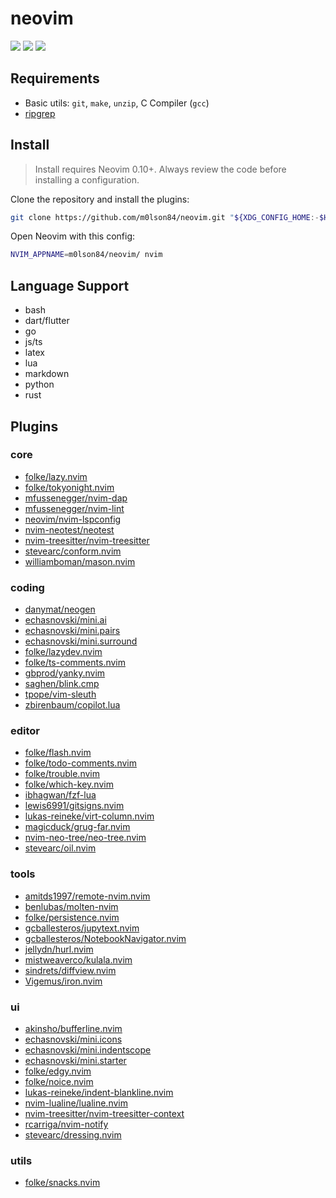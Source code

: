 # neovim

<a href="https://dotfyle.com/m0lson84/neovim"><img src="https://dotfyle.com/m0lson84/neovim/badges/plugins?style=for-the-badge" /></a>
<a href="https://dotfyle.com/m0lson84/neovim"><img src="https://dotfyle.com/m0lson84/neovim/badges/leaderkey?style=for-the-badge" /></a>
<a href="https://dotfyle.com/m0lson84/neovim"><img src="https://dotfyle.com/m0lson84/neovim/badges/plugin-manager?style=for-the-badge" /></a>

## Requirements

- Basic utils: `git`, `make`, `unzip`, C Compiler (`gcc`)
- [ripgrep](https://github.com/BurntSushi/ripgrep#installation)

## Install

> Install requires Neovim 0.10+. Always review the code before installing a configuration.

Clone the repository and install the plugins:

```sh
git clone https://github.com/m0lson84/neovim.git "${XDG_CONFIG_HOME:-$HOME/.config}"/nvim
```

Open Neovim with this config:

```sh
NVIM_APPNAME=m0lson84/neovim/ nvim
```

## Language Support

- bash
- dart/flutter
- go
- js/ts
- latex
- lua
- markdown
- python
- rust

## Plugins

### core

- [folke/lazy.nvim](https://dotfyle.com/plugins/folke/lazy.nvim)
- [folke/tokyonight.nvim](https://dotfyle.com/plugins/folke/tokyonight.nvim)
- [mfussenegger/nvim-dap](https://dotfyle.com/plugins/mfussenegger/nvim-dap)
- [mfussenegger/nvim-lint](https://dotfyle.com/plugins/mfussenegger/nvim-lint)
- [neovim/nvim-lspconfig](https://dotfyle.com/plugins/neovim/nvim-lspconfig)
- [nvim-neotest/neotest](https://dotfyle.com/plugins/nvim-neotest/neotest)
- [nvim-treesitter/nvim-treesitter](https://dotfyle.com/plugins/nvim-treesitter/nvim-treesitter)
- [stevearc/conform.nvim](https://dotfyle.com/plugins/stevearc/conform.nvim)
- [williamboman/mason.nvim](https://dotfyle.com/plugins/williamboman/mason.nvim)

### coding

- [danymat/neogen](https://dotfyle.com/plugins/danymat/neogen)
- [echasnovski/mini.ai](https://dotfyle.com/plugins/echasnovski/mini.ai)
- [echasnovski/mini.pairs](https://dotfyle.com/plugins/echasnovski/mini.pairs)
- [echasnovski/mini.surround](https://dotfyle.com/plugins/echasnovski/mini.surround)
- [folke/lazydev.nvim](https://dotfyle.com/plugins/folke/lazydev.nvim)
- [folke/ts-comments.nvim](https://dotfyle.com/plugins/folke/ts-comments.nvim)
- [gbprod/yanky.nvim](https://dotfyle.com/plugins/gbprod/yanky.nvim)
- [saghen/blink.cmp](https://dotfyle.com/plugins/Saghen/blink.cmp)
- [tpope/vim-sleuth](https://github.com/tpope/vim-sleuth)
- [zbirenbaum/copilot.lua](https://dotfyle.com/plugins/zbirenbaum/copilot.lua)

### editor

- [folke/flash.nvim](https://dotfyle.com/plugins/folke/flash.nvim)
- [folke/todo-comments.nvim](https://dotfyle.com/plugins/folke/todo-comments.nvim)
- [folke/trouble.nvim](https://dotfyle.com/plugins/folke/trouble.nvim)
- [folke/which-key.nvim](https://dotfyle.com/plugins/folke/which-key.nvim)
- [ibhagwan/fzf-lua](https://dotfyle.com/plugins/ibhagwan/fzf-lua)
- [lewis6991/gitsigns.nvim](https://dotfyle.com/plugins/lewis6991/gitsigns.nvim)
- [lukas-reineke/virt-column.nvim](https://dotfyle.com/plugins/lukas-reineke/virt-column.nvim)
- [magicduck/grug-far.nvim](https://dotfyle.com/plugins/MagicDuck/grug-far.nvim)
- [nvim-neo-tree/neo-tree.nvim](https://dotfyle.com/plugins/nvim-neo-tree/neo-tree.nvim)
- [stevearc/oil.nvim](https://dotfyle.com/plugins/stevearc/oil.nvim)

### tools

- [amitds1997/remote-nvim.nvim](https://dotfyle.com/plugins/amitds1997/remote-nvim.nvim)
- [benlubas/molten-nvim](https://dotfyle.com/plugins/benlubas/molten-nvim)
- [folke/persistence.nvim](https://dotfyle.com/plugins/folke/persistence.nvim)
- [gcballesteros/jupytext.nvim](https://dotfyle.com/plugins/GCBallesteros/jupytext.nvim)
- [gcballesteros/NotebookNavigator.nvim](https://dotfyle.com/plugins/GCBallesteros/NotebookNavigator.nvim)
- [jellydn/hurl.nvim](https://dotfyle.com/plugins/jellydn/hurl.nvim)
- [mistweaverco/kulala.nvim](https://dotfyle.com/plugins/mistweaverco/kulala.nvim)
- [sindrets/diffview.nvim](https://dotfyle.com/plugins/sindrets/diffview.nvim)
- [Vigemus/iron.nvim](https://dotfyle.com/plugins/Vigemus/iron.nvim)

### ui

- [akinsho/bufferline.nvim](https://dotfyle.com/plugins/akinsho/bufferline.nvim)
- [echasnovski/mini.icons](https://dotfyle.com/plugins/echasnovski/mini.icons)
- [echasnovski/mini.indentscope](https://dotfyle.com/plugins/echasnovski/mini.indentscope)
- [echasnovski/mini.starter](https://dotfyle.com/plugins/echasnovski/mini.starter)
- [folke/edgy.nvim](https://dotfyle.com/plugins/folke/edgy.nvim)
- [folke/noice.nvim](https://dotfyle.com/plugins/folke/noice.nvim)
- [lukas-reineke/indent-blankline.nvim](https://dotfyle.com/plugins/lukas-reineke/indent-blankline.nvim)
- [nvim-lualine/lualine.nvim](https://dotfyle.com/plugins/nvim-lualine/lualine.nvim)
- [nvim-treesitter/nvim-treesitter-context](https://dotfyle.com/plugins/nvim-treesitter/nvim-treesitter-context)
- [rcarriga/nvim-notify](https://dotfyle.com/plugins/rcarriga/nvim-notify)
- [stevearc/dressing.nvim](https://dotfyle.com/plugins/stevearc/dressing.nvim)

### utils

- [folke/snacks.nvim](https://dotfyle.com/plugins/folke/snacks.nvim)
